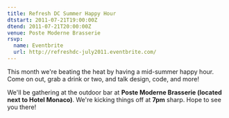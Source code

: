 ```yaml
---
title: Refresh DC Summer Happy Hour
dtstart: 2011-07-21T19:00:00Z
dtend: 2011-07-21T20:00:00Z
venue: Poste Moderne Brasserie
rsvp:
  name: Eventbrite
  url: http://refreshdc-july2011.eventbrite.com/
---
```


This month we're beating the heat by having a mid-summer happy hour. Come on out, grab a drink or two, and talk design, code, and more!

We'll be gathering at the outdoor bar at **Poste Moderne Brasserie (located next to Hotel Monaco)**. We're kicking things off at **7pm** sharp. Hope to see you there!